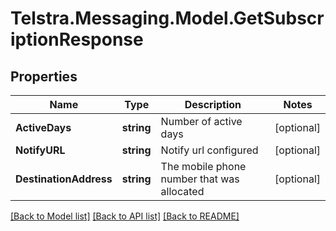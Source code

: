# Telstra.Messaging.Model.GetSubscriptionResponse

## Properties

Name | Type | Description | Notes
------------ | ------------- | ------------- | -------------
**ActiveDays** | **string** | Number of active days | [optional] 
**NotifyURL** | **string** | Notify url configured | [optional] 
**DestinationAddress** | **string** | The mobile phone number that was allocated | [optional] 

[[Back to Model list]](../README.md#documentation-for-models) [[Back to API list]](../README.md#documentation-for-api-endpoints) [[Back to README]](../README.md)

